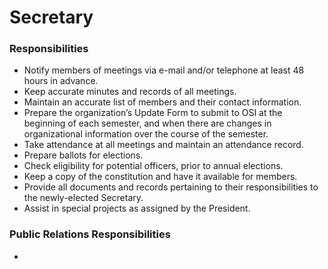 # Secretary

### Responsibilities

* Notify members of meetings via e-mail and/or telephone at least 48 hours in advance.
* Keep accurate minutes and records of all meetings.
* Maintain an accurate list of members and their contact information.
* Prepare the organization’s Update Form to submit to OSI at the beginning of each semester, and when there are changes in organizational information over the course of the semester.
* Take attendance at all meetings and maintain an attendance record.
* Prepare ballots for elections.
* Check eligibility for potential officers, prior to annual elections.
* Keep a copy of the constitution and have it available for members.
* Provide all documents and records pertaining to their responsibilities to the newly-elected Secretary.
* Assist in special projects as assigned by the President.

### Public Relations Responsibilities

*



